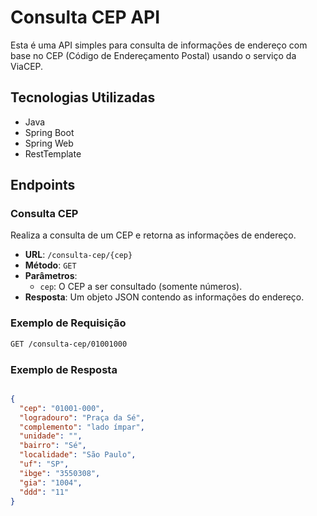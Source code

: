 # Consulta CEP API

Esta é uma API simples para consulta de informações de endereço com base no CEP (Código de Endereçamento Postal) usando o serviço da ViaCEP.

## Tecnologias Utilizadas

- Java
- Spring Boot
- Spring Web
- RestTemplate

## Endpoints

### Consulta CEP

Realiza a consulta de um CEP e retorna as informações de endereço.

- **URL**: `/consulta-cep/{cep}`
- **Método**: `GET`
- **Parâmetros**:
  - `cep`: O CEP a ser consultado (somente números).
- **Resposta**: Um objeto JSON contendo as informações do endereço.

### Exemplo de Requisição

```bash
GET /consulta-cep/01001000
```

### Exemplo de Resposta
```json

{
  "cep": "01001-000",
  "logradouro": "Praça da Sé",
  "complemento": "lado ímpar",
  "unidade": "",
  "bairro": "Sé",
  "localidade": "São Paulo",
  "uf": "SP",
  "ibge": "3550308",
  "gia": "1004",
  "ddd": "11"
}
```
